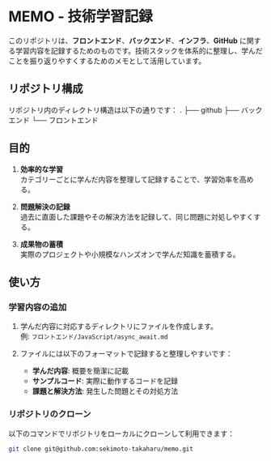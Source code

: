 # MEMO - 技術学習記録

このリポジトリは、**フロントエンド**、**バックエンド**、**インフラ**、**GitHub** に関する学習内容を記録するためのものです。技術スタックを体系的に整理し、学んだことを振り返りやすくするためのメモとして活用しています。

## リポジトリ構成

リポジトリ内のディレクトリ構造は以下の通りです：
.
├── github
├── バックエンド
└── フロントエンド

## 目的

1. **効率的な学習**  
   カテゴリーごとに学んだ内容を整理して記録することで、学習効率を高める。

2. **問題解決の記録**  
   過去に直面した課題やその解決方法を記録して、同じ問題に対処しやすくする。

3. **成果物の蓄積**  
   実際のプロジェクトや小規模なハンズオンで学んだ知識を蓄積する。

## 使い方

### 学習内容の追加
1. 学んだ内容に対応するディレクトリにファイルを作成します。  
   例: `フロントエンド/JavaScript/async_await.md`

2. ファイルには以下のフォーマットで記録すると整理しやすいです：
   - **学んだ内容**: 概要を簡潔に記載
   - **サンプルコード**: 実際に動作するコードを記録
   - **課題と解決方法**: 発生した問題とその対処方法

### リポジトリのクローン
以下のコマンドでリポジトリをローカルにクローンして利用できます：

```bash
git clone git@github.com:sekimoto-takaharu/memo.git
```
